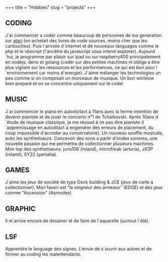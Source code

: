 +++
title = "Hobbies"
slug = "projects"
+++

## CODING

J'ai commencer a coder comme beaucoup de personnes de ma generation sur [atari](https://www.youtube.com/watch?v=gA-euwYrAzw) (on achetait des livres de code sources, moins cher que les cartouches). Puis l´arrivée d´internet et de nouveaux languages comme le php et le vbscript (l'ancêtre du javascript sous internt explorer). Aujourd´hui, je programme par plaisir sur ipad ou sur raspberry400 principalement en nodejs, deno et golang (coder sur des petites machines m´oblige a être plus vigilant sur les ressources et les performances, ce qui est bon pour l´environnement car moins d´energie). J´aime mélanger les technologies un peu comme si on composait un morceaux de musique. Un bon worklow bien preparé et on se concentre uniquement sur le code!

## MUSIC

J´ai commencer le piano en autodictact à 11ans avec la ferme intention de devenir pianiste et de jouer le concerto n°1 de Tchaïkovski. Après 10ans d´étude de musique classique, je me résoud à ne pas être pianiste (l´apprentissage en autoditact a engendrer des erreurs de placement, du coup impossible d'acceder au conservatoire). 
Un nouveau souffle musicale, avec les synthetiseurs. Concevoir des sons a partir d'ondes sonores, une nouvelle passion qui me permettra de collectionner plusieurs machines. Mon top des synthetiseurs: juno106 (roland), microfreak (arturia), JX3P (roland), SY22 (yamaha).

## GAMES

J´aime les jeux de société de type Deck building & JCE (jeux de carte à collectionner). Mon favori est "le seigneur des anneaux" (EDGE) et des jeux comme "Ascension" (Asmodee).

## GRAPHIC

Il m´arrive encore de dessiner et de faire de l´aquarelle (surtout l´été). 

## LSF

Apprendre le language des signes. L'envie de s´ouvrir aux autres et de former au coding les malentendants.
